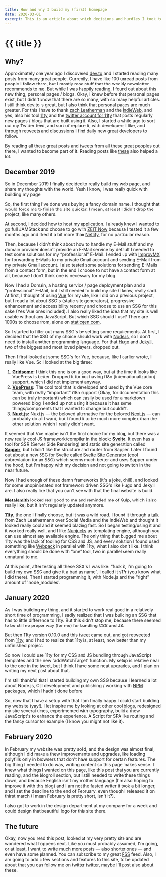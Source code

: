 ```yaml
---
title: How and why I build my (first) homepage
date: 2020-03-01
excerpt: This is an article about which decisions and hurdles I took to build my first personal website and blog.
---
```


# {{ title }}

## Why?

Approximately one year ago I discovered [dev.to](https://dev.to/) and I started reading many posts from many great people. Currently, I have like 100 unread posts from people I follow there, but I mostly read stuff that the weekly newsletter recommends to me. But while I was happily reading, I found out about this new thing, personal pages / blogs. Okay, I knew before that personal pages exist, but I didn't know that there are so many, with so many helpful articles. I still think dev.to is great, but I also think that personal pages are much greater. For this I have to thank [zach Leatherman](https://www.zachleat.com/) and the [IndieWeb](https://indieweb.org/), and yes, also his tool [11ty](https://11ty.dev/) and the [twitter account for 11ty](https://twitter.com/eleven_ty) that posts regularly new pages / blogs that are built using it. Also, I started a while ago to sort out my Twitter feed, and sort of replace it, with developers I like, and through retweets and discussions I find daily new great developers to follow.

By reading all these great posts and tweets from all these great peoples out there, I wanted to become part of it. Reading posts like [these](https://www.sarasoueidan.com/desk/just-write/) also helped a lot.

## December 2019

So in December 2019 I finally decided to really build my web page, and share my thoughts with the world. Yeah I know, I was really quick with building my page.

So, the first thing I've done was buying a fancy domain name. I thought that would force me to finish the site quicker. I mean, at least I didn't drop the project, like many others.

At second, I decided how to host my application. I already knew I wanted to go full JAMStack and choose to go with [ZEIT Now](https://zeit.co/) because I tested it a few months ago and liked it a bit more than [Netlify](https://www.netlify.com/), for no particular reason.

Then, because I didn't think about how to handle my E-Mail stuff and my domain provider doesn't provide an E-Mail service by default I needed to test some solutions for my “professional” E-Mail. I ended up with [ImprovMX](https://improvmx.com/) for forwarding E-Mails to my private Gmail account and sending E-Mail from my private Gmail account. I also tested some solutions for sending E-Mails from a contact form, but in the end I choose to not have a contact form at all, because I don't think one is necessary for my blog.

Now I had a Domain, a hosting service / page deployment plan and a “professional” E-Mail, but I still needed to build my site (I know, really sad). At first, I thought of using [Vue](https://vuejs.org/) for my site, like I did on a previous project, but I read a lot about SSG's (static site generators), progressive enhancement and accessibility recently and choose to use an SSG for this sake (Yes Vue ones included). I also really liked the idea that my site is well usable without any JavaScript. But which SSG should I use? There are 1000s to choose from, alone on [staticgen.com](https://staticgen.com/).

So I started to filter out many SSG's by setting some requirements. At first, I decided that the SSG of my choice should work with [Node.js](https://nodejs.org/), so I don't need to install another programming language. For that [Hugo](https://gohugo.io/) and [Jekyll](https://jekyllrb.com/), two of the biggest and most loved players, dropped out.

Then I first looked at some SSG's for Vue, because, like I earlier wrote, I really like Vue. So I looked at the big three:

1. **[Gridsome](https://gridsome.org/):**
   I think this one is on a good way, but at the time it looks like VuePress is better. Dropped it for not having i18n (internationalization) support, which I did not implement anyway.
2. **[VuePress](https://vuepress.vuejs.org/):**
   The cool tool that is developed and used by the Vue core team, with really “important” i18n support (Okay, for documentation this can be truly important) which can easily be used for a markdown powered blog. I ended up not using it because it has some things/components that I wanted to change but couldn't.
3. **[Nuxt.js](https://nuxtjs.org/):**
   Nuxt.js — the beloved alternative for the beloved [Next.js](https://nextjs.org/) — can probably do all I want, but I found it to be much more complex than the other solution, which I really didn't want.

It seemed that Vue maybe isn't the final choice for my blog, but there was a new really cool JS framework/compiler in the block: **[Svelte](https://svelte.dev/)**. It even has a tool for SSR (Server Side Rendering) and static site generation called **[Sapper](https://sapper.svelte.dev/)**, but I didn't like the structure and router from Sapper. Later I found out about a new SSG for Svelte called [Svelte Site Generator](https://github.com/sw-yx/ssg) (cool abbreviation for an SSG) which seems much better and uses Sapper under the hood, but I'm happy with my decision and not going to switch in the near future.

Now I had enough of these damn frameworks (it's a joke, chill), and looked for some unopinionated not framework driven SSG's like Hugo and Jekyll are. I also really like that you can't see with that the final website is build.

**[Metalsmith](https://metalsmith.io/)** looked real good to me and reminded me of Gulp, which i also really like, but it isn't regularly updated anymore.

**[11ty](https://11ty.dev/)**, the one I finally choose, but it was a wild road. I found it through a [talk](https://youtu.be/X3SrZuH00GQ) from Zach Leathermann over Social Media and the IndieWeb and thought it looked really cool and it seemed blazing fast. So I began testing/using it and it worked really well, and I like [Nunjucks](https://mozilla.github.io/nunjucks/) as templating engine, although you can use almost any available engine. The only thing that bugged me about 11ty was the lack of tooling for CSS and JS, and every solution I found used something like [Webpack](https://webpack.js.org/) in parallel with 11ty, what I also don't like. I think everything should be done with “one” tool, two in parallel seem really unnatural to me.

At this point, after testing all these SSG's I was like: “fuck it, I'm going to build my own SSG and give it a bad as name”. I called it s17r (you know what I did there). Then I started programming it, with Node.js and the “right” amount of 'node_modules'.

## January 2020

As I was building my thing, and it started to work real good in a relatively short time of programming, I sadly realized that I was building an SSG that has to little difference to 11ty. But this didn't stop me, because there seemed to be still no proper way (for me) for bundling CSS and JS.

But then 11ty version 0.10.0 and this [tweet](https://twitter.com/jgarber/status/1214733173797609472) came out, and got retweeted from [11ty](https://twitter.com/eleven_ty), and I had to realize that 11ty is, at least, now better than my unfinished project.

So now I could use 11ty for my CSS and JS bundling through JavaScript templates and the new 'addWatchTarget' function. My setup is relative near to the one in the tweet, but I think I have some neat upgrades, and I plan on writing my next post about that.

I'm still thankful that I started building my own SSG because I learned a lot about Node.js, CLI development and publishing / working with [NPM](http://npmjs.org/) packages, which I hadn't done before.

So, now that I have a setup with that I am finally happy I could start building my website (yay!). I let inspire me by looking at other cool [blogs](/blogroll), redesigned my site several times, experimented with typography, build a thew JavaScript's to enhance the experience. A Script for SPA like routing and the fancy cursor for example (I know you might not like it).

## February 2020

In February my website was pretty solid, and the design was almost final, although I did make a thew improvements and upgrades, like loading polyfills only in browsers that don't have support for certain features. The big thing I needed to do was, writing content so this page makes sense. I knew what things I wanted on this page, like this post that you are currently reading, and the blogroll section, but I still needed to write these things down, and because English isn't my mother language (I'm also hoping to improve it with this blog) and I am not the fasted writer it took a bit longer, and I set the deadline to the end of February, even though I released it on thirst march (I mean February is pretty short, isn't it?).

I also got to work in the design department at my company for a week and could design that beautiful logo for this site there.

## The future

Okay, now you read this post, looked at my very pretty site and are wondered what happens next. Like you must probably assumed, I'm going, or at least, I want, to write much more posts — also shorter ones — and even have some planned. You can subscribe to my great [RSS](/feed.xml) feed. Also, I am going to add a few sections and features to this site, to be updated about that you can follow me on twitter [twitter](https://twitter.com/5onderling), maybe I'll post also about these.

